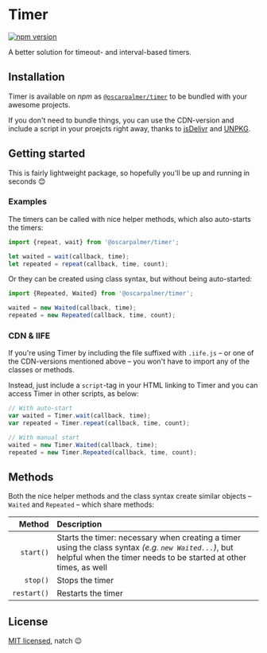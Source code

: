 # Timer

[![npm version](https://badge.fury.io/js/@oscarpalmer%2Ftimer.svg)](https://badge.fury.io/js/@oscarpalmer%2Ftimer)

A better solution for timeout- and interval-based timers.

## Installation

Timer is available on _npm_ as [`@oscarpalmer/timer`](https://www.npmjs.com/package/@oscarpalmer/timer) to be bundled with your awesome projects.

If you don't need to bundle things, you can use the CDN-version and include a script in your proejcts right away, thanks to [jsDelivr](https://www.jsdelivr.com/package/npm/@oscarpalmer/timer) and  [UNPKG](https://unpkg.com/@oscarpalmer/timer).

## Getting started

This is fairly lightweight package, so hopefully you'll be up and running in seconds :blush:

### Examples

The timers can be called with nice helper methods, which also auto-starts the timers:

```typescript
import {repeat, wait} from '@oscarpalmer/timer';

let waited = wait(callback, time);
let repeated = repeat(callback, time, count);
```

Or they can be created using class syntax, but without being auto-started:

```typescript
import {Repeated, Waited} from '@oscarpalmer/timer';

waited = new Waited(callback, time);
repeated = new Repeated(callback, time, count);
```

### CDN & IIFE

If you're using Timer by including the file suffixed with `.iife.js` – or one of the CDN-versions mentioned above – you won't have to import any of the classes or methods.

Instead, just include a `script`-tag in your HTML linking to Timer and you can access Timer in other scripts, as below:

```javascript
// With auto-start
var waited = Timer.wait(callback, time);
var repeated = Timer.repeat(callback, time, count);

// With manual start
waited = new Timer.Waited(callback, time);
repeated = new Timer.Repeated(callback, time, count);
```

## Methods

Both the nice helper methods and the class syntax create similar objects – `Waited` and `Repeated` – which share methods:

|Method|Description|
|-----:|:----------|
|`start()`|Starts the timer: necessary when creating a timer using the class syntax _(e.g. `new Waited...`)_, but helpful when the timer needs to be started at other times, as well|
|`stop()`|Stops the timer|
|`restart()`|Restarts the timer|

## License

[MIT licensed](LICENSE), natch :wink:
